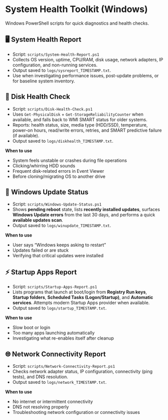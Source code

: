 # System Health Toolkit (Windows)

Windows PowerShell scripts for quick diagnostics and health checks.

## 🖥️ System Health Report
- Script: `scripts/System-Health-Report.ps1`
- Collects OS version, uptime, CPU/RAM, disk usage, network adapters, IP configuration, and non-running services.
- Output saved to `logs/sysreport_TIMESTAMP.txt`.
- Use when investigating performance issues, post-update problems, or for baseline system inventory.

## 💾 Disk Health Check
- Script: `scripts/Disk-Health-Check.ps1`
- Uses `Get-PhysicalDisk` + `Get-StorageReliabilityCounter` when available, and falls back to WMI SMART status for older systems.
- Reports: health status, size, media type (HDD/SSD), temperature, power-on hours, read/write errors, retries, and SMART predictive failure (if available).
- Output saved to `logs/diskhealth_TIMESTAMP.txt`.

**When to use**
- System feels unstable or crashes during file operations
- Clicking/whirring HDD sounds
- Frequent disk-related errors in Event Viewer
- Before cloning/migrating OS to another drive

## 🔄 Windows Update Status
- Script: `scripts/Windows-Update-Status.ps1`
- Shows **pending reboot** state, lists **recently installed updates**, surfaces **Windows Update errors** from the last 30 days, and performs a quick **available updates scan**.
- Output saved to `logs/winupdate_TIMESTAMP.txt`.

**When to use**
- User says “Windows keeps asking to restart”
- Updates failed or are stuck
- Verifying that critical updates were installed

## ⚡ Startup Apps Report
- Script: `scripts/Startup-Apps-Report.ps1`
- Lists programs that launch at boot/login from **Registry Run keys**, **Startup folders**, **Scheduled Tasks (Logon/Startup)**, and **Automatic services**. Attempts modern Startup Apps provider when available.
- Output saved to `logs/startup_TIMESTAMP.txt`.

**When to use**
- Slow boot or login
- Too many apps launching automatically
- Investigating what re-enables itself after cleanup

## 🌐 Network Connectivity Report
- Script: `scripts/Network-Connectivity-Report.ps1`
- Checks network adapter status, IP configuration, connectivity (ping tests), and DNS resolution.
- Output saved to `logs/network_TIMESTAMP.txt`.

**When to use**
- No internet or intermittent connectivity
- DNS not resolving properly
- Troubleshooting network configuration or connectivity issues
